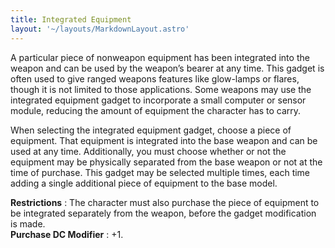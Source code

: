 ```yaml
---
title: Integrated Equipment
layout: '~/layouts/MarkdownLayout.astro'
---
```

A particular piece of nonweapon equipment has been integrated into the weapon
and can be used by the weapon’s bearer at any time. This gadget is often used
to give ranged weapons features like glow-lamps or flares, though it is not
limited to those applications. Some weapons may use the integrated equipment
gadget to incorporate a small computer or sensor module, reducing the amount
of equipment the character has to carry.

When selecting the integrated equipment gadget, choose a piece of equipment.
That equipment is integrated into the base weapon and can be used at any time.
Additionally, you must choose whether or not the equipment may be physically
separated from the base weapon or not at the time of purchase. This gadget may
be selected multiple times, each time adding a single additional piece of
equipment to the base model.

**Restrictions** : The character must also purchase the piece of equipment to
be integrated separately from the weapon, before the gadget modification is
made.  
**Purchase DC Modifier** : +1.

